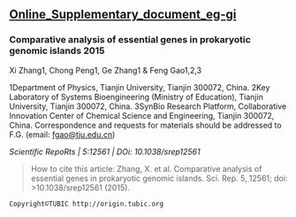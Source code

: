 ## [Online_Supplementary_document_eg-gi](http://zx0223winner.github.io/Essential-genes-in-genomic-islands)  

### Comparative analysis of essential genes in prokaryotic genomic islands 2015

Xi Zhang1, Chong Peng1, Ge Zhang1 & Feng Gao1,2,3

1Department of Physics, Tianjin University, Tianjin 300072, China. 2Key Laboratory of Systems Bioengineering (Ministry of Education), Tianjin University, Tianjin 300072, China. 3SynBio Research Platform, Collaborative Innovation Center of Chemical Science and Engineering, Tianjin 300072, China. Correspondence and requests for materials should be addressed to F.G. (email: fgao@tju.edu.cn)

_Scientific RepoRts | 5:12561 | DOi: 10.1038/srep12561_

>How to cite this article: 
>Zhang, X. et al. Comparative analysis of essential genes in prokaryotic genomic islands. Sci. Rep. 5, 12561; doi: >10.1038/srep12561 (2015).
```
Copyright©TUBIC http://origin.tubic.org
```
